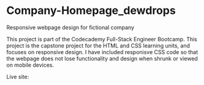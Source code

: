 # Company-Homepage_dewdrops
Responsive webpage design for fictional company


This project is part of the Codecademy Full-Stack Engineer Bootcamp. This project is the capstone project for the HTML and CSS learning units, and focuses on responsive design. I have included responisve CSS code so that the webpage does not lose functionality and design when shrunk or viewed on mobile devices. 

Live site: 
